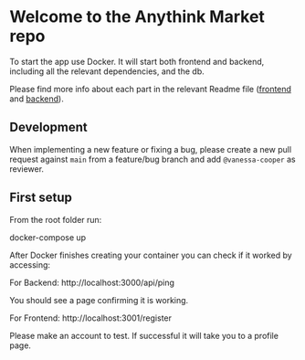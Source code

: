 # Welcome to the Anythink Market repo

To start the app use Docker. It will start both frontend and backend, including all the relevant dependencies, and the db.

Please find more info about each part in the relevant Readme file ([frontend](frontend/readme.md) and [backend](backend/README.md)).

## Development

When implementing a new feature or fixing a bug, please create a new pull request against `main` from a feature/bug branch and add `@vanessa-cooper` as reviewer.

## First setup

From the root folder run:        

docker-compose up

After Docker finishes creating your container you can check if it worked by accessing:

For Backend:
http://localhost:3000/api/ping 

You should see a page confirming it is working.

For Frontend:
http://localhost:3001/register

Please make an account to test. If successful it will take you to a profile page.


